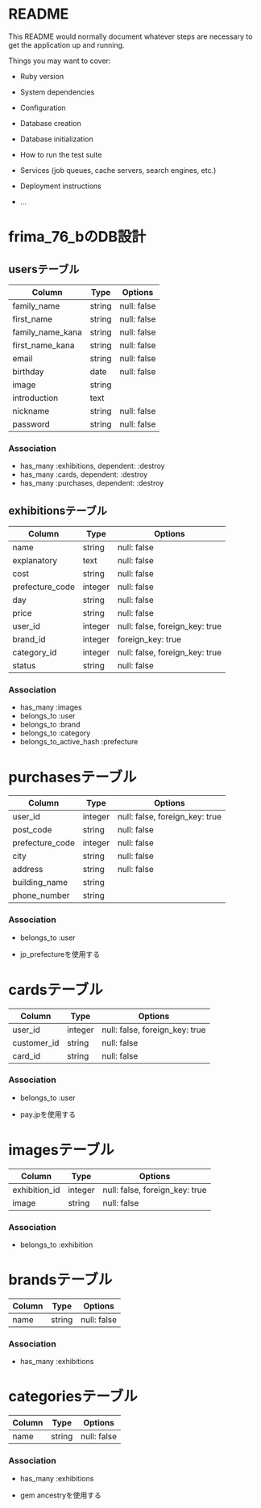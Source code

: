 # README

This README would normally document whatever steps are necessary to get the
application up and running.

Things you may want to cover:

* Ruby version

* System dependencies

* Configuration

* Database creation

* Database initialization

* How to run the test suite

* Services (job queues, cache servers, search engines, etc.)

* Deployment instructions

* ...

# frima_76_bのDB設計

## usersテーブル
|Column|Type|Options|
|------|----|-------|
|family_name|string|null: false|
|first_name|string|null: false|
|family_name_kana|string|null: false|
|first_name_kana|string|null: false|
|email|string|null: false|
|birthday|date|null: false|
|image|string||
|introduction|text||
|nickname|string|null: false|
|password|string|null: false|
### Association
- has_many :exhibitions, dependent: :destroy
- has_many :cards, dependent: :destroy
- has_many :purchases, dependent: :destroy

## exhibitionsテーブル
|Column|Type|Options|
|------|----|-------|
|name|string|null: false|
|explanatory|text|null: false|
|cost|string|null: false|
|prefecture_code|integer|null: false|
|day|string|null: false|
|price|string|null: false|
|user_id|integer|null: false, foreign_key: true|
|brand_id|integer|foreign_key: true|
|category_id|integer|null: false, foreign_key: true|
|status|string|null: false|
### Association
- has_many :images
- belongs_to :user
- belongs_to :brand
- belongs_to :category
- belongs_to_active_hash :prefecture

# purchasesテーブル
|Column|Type|Options|
|------|----|-------|
|user_id|integer|null: false, foreign_key: true|
|post_code|string|null: false|
|prefecture_code|integer|null: false|
|city|string|null: false|
|address|string|null: false|
|building_name|string||
|phone_number|string||
### Association
- belongs_to :user
* jp_prefectureを使用する

# cardsテーブル
|Column|Type|Options|
|------|----|-------|
|user_id|integer|null: false, foreign_key: true|
|customer_id|string|null: false|
|card_id|string|null: false|
### Association
- belongs_to :user
* pay.jpを使用する

# imagesテーブル
|Column|Type|Options|
|------|----|-------|
|exhibition_id|integer|null: false, foreign_key: true|
|image|string|null: false|
### Association
- belongs_to :exhibition

# brandsテーブル
|Column|Type|Options|
|------|----|-------|
|name|string|null: false|
### Association
- has_many :exhibitions

# categoriesテーブル
|Column|Type|Options|
|------|----|-------|
|name|string|null: false|
### Association
- has_many :exhibitions
* gem ancestryを使用する